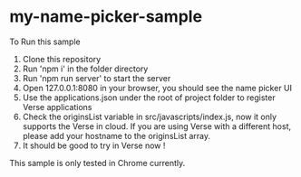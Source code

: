 # my-name-picker-sample

To Run this sample

1. Clone this repository
1. Run 'npm i' in the folder directory
1. Run 'npm run server' to start the server
1. Open 127.0.0.1:8080 in your browser, you should see the name picker UI
1. Use the applications.json under the root of project folder
to register Verse applications
1. Check the originsList variable in src/javascripts/index.js, now it only supports the Verse in cloud.
If you are using Verse with a different host, please add your hostname to the originsList array.
1. It should be good to try in Verse now !

This sample is only tested in Chrome currently.
